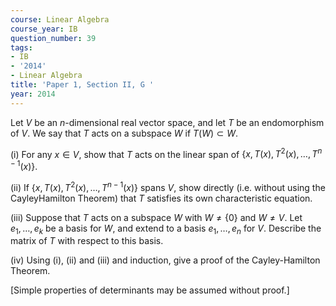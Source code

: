 ```yaml
---
course: Linear Algebra
course_year: IB
question_number: 39
tags:
- IB
- '2014'
- Linear Algebra
title: 'Paper 1, Section II, G '
year: 2014
---
```




Let $V$ be an $n$-dimensional real vector space, and let $T$ be an endomorphism of $V$. We say that $T$ acts on a subspace $W$ if $T(W) \subset W$.

(i) For any $x \in V$, show that $T$ acts on the linear span of $\left\{x, T(x), T^{2}(x), \ldots, T^{n-1}(x)\right\}$.

(ii) If $\left\{x, T(x), T^{2}(x), \ldots, T^{n-1}(x)\right\}$ spans $V$, show directly (i.e. without using the CayleyHamilton Theorem) that $T$ satisfies its own characteristic equation.

(iii) Suppose that $T$ acts on a subspace $W$ with $W \neq\{0\}$ and $W \neq V$. Let $e_{1}, \ldots, e_{k}$ be a basis for $W$, and extend to a basis $e_{1}, \ldots, e_{n}$ for $V$. Describe the matrix of $T$ with respect to this basis.

(iv) Using (i), (ii) and (iii) and induction, give a proof of the Cayley-Hamilton Theorem.

[Simple properties of determinants may be assumed without proof.]